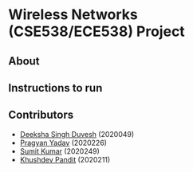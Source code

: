 # Wireless Networks (CSE538/ECE538) Project

## About

## Instructions to run

## Contributors
- [Deeksha Singh Duvesh](https://github.com/deeksha20049) (2020049)
- [Pragyan Yadav](https://github.com/sc0rp10n-py) (2020226)
- [Sumit Kumar](https://github.com/sk1802) (2020249)
- [Khushdev Pandit](https://github.com/devKhush) (2020211)